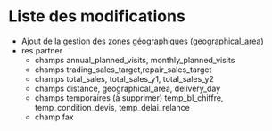 Liste des modifications
=======================
* Ajout de la gestion des zones géographiques (geographical_area) 
* res.partner
    * champs annual_planned_visits, monthly_planned_visits
    * champs trading_sales_target,repair_sales_target
    * champs total_sales, total_sales_y1, total_sales_y2
    * champs distance, geographical_area, delivery_day
    * champs temporaires (à supprimer) temp_bl_chiffre, temp_condition_devis, temp_delai_relance
    * champ fax